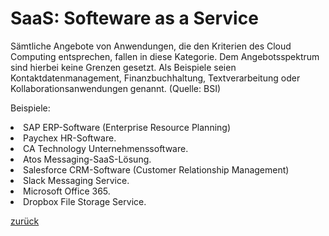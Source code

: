 # SaaS: Softeware as a Service

Sämtliche Angebote von Anwendungen, die den Kriterien des Cloud Computing entsprechen, fallen in diese Kategorie. Dem Angebotsspektrum sind hierbei keine Grenzen gesetzt. Als Beispiele seien Kontaktdatenmanagement, Finanzbuchhaltung, Textverarbeitung oder Kollaborationsanwendungen genannt. (Quelle: BSI)

Beispiele:

<li>SAP ERP-Software (Enterprise Resource Planning)
<li>Paychex HR-Software.
<li>CA Technology Unternehmenssoftware.
<li>Atos Messaging-SaaS-Lösung.
<li>Salesforce CRM-Software (Customer Relationship Management)
<li>Slack Messaging Service.
<li>Microsoft Office 365.
<li>Dropbox File Storage Service.

<a href="/Git_Aufgabe_Efe_Abbel/README.md">zurück</a>